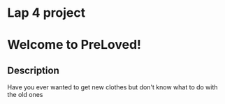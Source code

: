 # Lap 4 project

# Welcome to PreLoved! 

## Description
Have you ever wanted to get new clothes but don't know what to do with the old ones 
